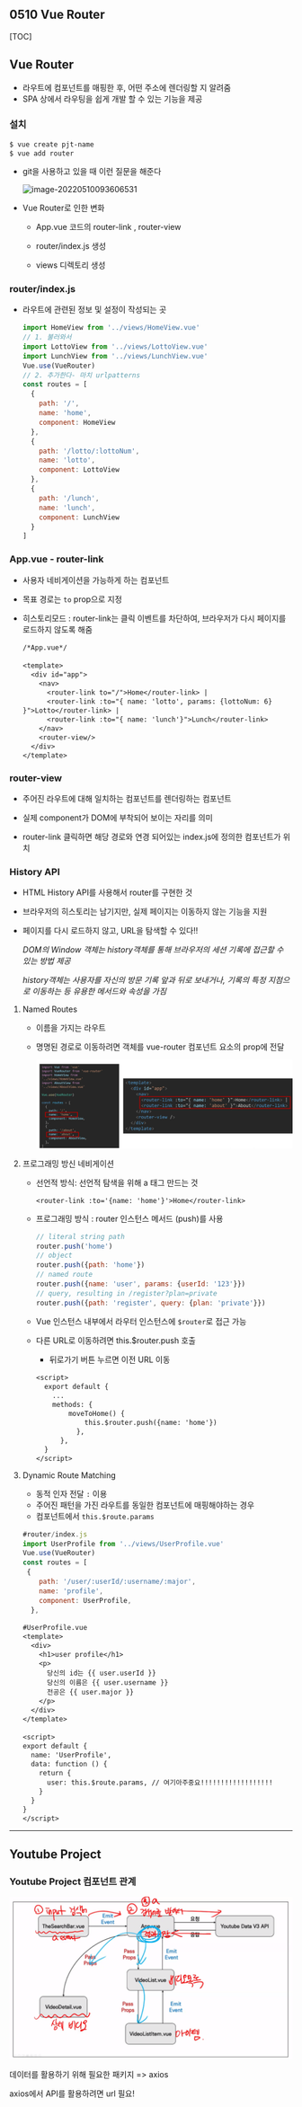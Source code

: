 ## 0510 Vue Router

[TOC]

## Vue Router

- 라우트에 컴포넌트를 매핑한 후, 어떤 주소에 렌더링할 지 알려줌
- SPA 상에서 라우팅을 쉽게 개발 할 수 있는 기능을 제공

### 설치

```vue
$ vue create pjt-name
$ vue add router
```

- git을 사용하고 있을 때 이런 질문을 해준다

  ![image-20220510093606531](C:/Users/bamxd/AppData/Roaming/Typora/typora-user-images/image-20220510093606531.png)



- Vue Router로 인한 변화

  - App.vue 코드의 router-link , router-view

  - router/index.js 생성

  - views 디렉토리 생성

    

### router/index.js

- 라우트에 관련된 정보 및 설정이 작성되는 곳

  ```javascript
  import HomeView from '../views/HomeView.vue'
  // 1. 불러와서
  import LottoView from '../views/LottoView.vue'
  import LunchView from '../views/LunchView.vue'
  Vue.use(VueRouter)
  // 2. 추가한다- 마치 urlpatterns
  const routes = [
    {
      path: '/',
      name: 'home',
      component: HomeView
    },
    {
      path: '/lotto/:lottoNum',
      name: 'lotto',
      component: LottoView
    },
    {
      path: '/lunch',
      name: 'lunch',
      component: LunchView
    }
  ]
  ```

  

### App.vue - router-link

- 사용자 네비게이션을 가능하게 하는 컴포넌트

- 목표 경로는 `to` prop으로 지정

- 히스토리모드 : router-link는 클릭 이벤트를 차단하여, 브라우저가 다시 페이지를 로드하지 않도록 해줌

  ```vue
  /*App.vue*/
  
  <template>
    <div id="app">
      <nav>
        <router-link to="/">Home</router-link> |
        <router-link :to="{ name: 'lotto', params: {lottoNum: 6} }">Lotto</router-link> |
        <router-link :to="{ name: 'lunch'}">Lunch</router-link>
      </nav>
      <router-view/>
    </div>
  </template>
  ```


### router-view

- 주어진 라우트에 대해 일치하는 컴포넌트를 렌더링하는 컴포넌트

- 실제 component가 DOM에 부착되어 보이는 자리를 의미

- router-link 클릭하면 해당 경로와 연경 되어있는 index.js에 정의한 컴포넌트가 위치

  

### History API

- HTML History API를 사용해서 router를 구현한 것

- 브라우저의 히스토리는 남기지만, 실제 페이지는 이동하지 않는 기능을 지원

- 페이지를 다시 로드하지 않고, URL을 탐색할 수 있다!!

  *DOM의 Window 객체는 history객체를 통해 브라우저의 세션 기록에 접근할 수 있는 방법 제공*

  *history객체는 사용자를 자신의 방문 기록 앞과 뒤로 보내거나, 기록의 특정 지점으로 이동하는 등 유용한 메서드와 속성을 가짐*



1. Named Routes

   - 이름을 가지는 라우트

   - 명명된 경로로 이동하려면 객체를 vue-router 컴포넌트 요소의 prop에 전달

     ![image-20220510122022732](0510%20Vue%20Router.assets/image-20220510122022732.png)



2. 프로그래밍 방신 네비게이션

   - 선언적 방식: 선언적 탐색을 위해 a 태그 만드는 것

     ```
     <router-link :to='{name: 'home'}'>Home</router-link>
     ```

     

   - 프로그래밍 방식 : router 인스턴스 메서드 (push)를 사용

     ```js
     // literal string path
     router.push('home')
     // object
     router.push({path: 'home'})
     // named route
     router.push({name: 'user', params: {userId: '123'}})
     // query, resulting in /register?plan=private
     router.push({path: 'register', query: {plan: 'private'}})
     ```

     

   - Vue 인스턴스 내부에서 라우터 인스턴스에 `$router`로 접근 가능

   - 다른 URL로 이동하려면 this.$router.push 호출
   
     - 뒤로가기 버튼 누르면 이전 URL 이동
     
     ```vue
     <script>
       export default {
         ...
         methods: {
             moveToHome() {
                 this.$router.push({name: 'home'})
               },
           },
       }
     </script>
     ```



3. Dynamic Route Matching

   - 동적 인자 전달 `:` 이용
   - 주어진 패턴을 가진 라우트를 동일한 컴포넌트에 매핑해야하는 경우
   - 컴포넌트에서 `this.$route.params`

   ```js
   #router/index.js
   import UserProfile from '../views/UserProfile.vue'
   Vue.use(VueRouter)
   const routes = [
   	{
       path: '/user/:userId/:username/:major',
       name: 'profile',
       component: UserProfile,
     },
   ```
   
   ```vue
   #UserProfile.vue
   <template>
     <div>
       <h1>user profile</h1>
       <p>
         당신의 id는 {{ user.userId }}
         당신의 이름은 {{ user.username }}
         전공은 {{ user.major }}
       </p>
     </div>
   </template>
   
   <script>
   export default {
     name: 'UserProfile',
     data: function () {
       return {
         user: this.$route.params, // 여기아주중요!!!!!!!!!!!!!!!!!!
       }
     }
   }
   </script>
   ```
   
   

<hr>



## Youtube Project



### Youtube Project 컴포넌트 관계

![image-20220510134841831](0510%20Vue%20Router.assets/image-20220510134841831.png)



데이터를 활용하기 위해 필요한 패키지 => axios

axios에서 API를 활용하려면 url 필요!